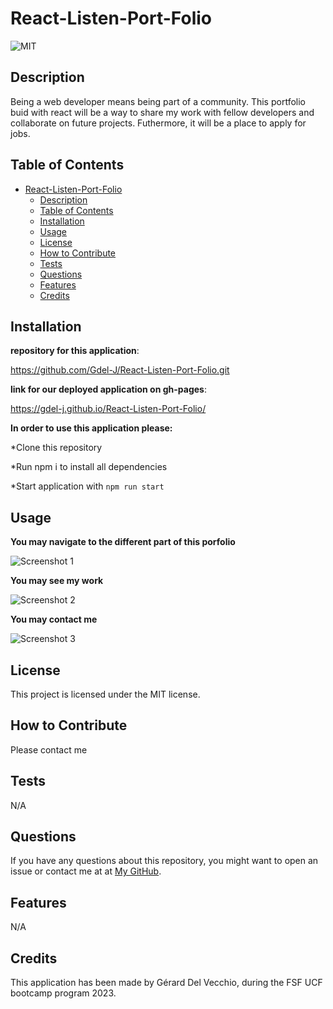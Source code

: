 # React-Listen-Port-Folio


![MIT](https://img.shields.io/badge/license-MIT-green)


## Description

Being a web developer means being part of a community. This portfolio buid with react will be a  way to share my work with fellow developers and collaborate on future projects. Futhermore, it will be a place  to  apply for jobs.


## Table of Contents 
 
- [React-Listen-Port-Folio](#react-listen-port-folio)
  - [Description](#description)
  - [Table of Contents](#table-of-contents)
  - [Installation](#installation)
  - [Usage](#usage)
  - [License](#license)
  - [How to Contribute](#how-to-contribute)
  - [Tests](#tests)
  - [Questions](#questions)
  - [Features](#features)
  - [Credits](#credits)



## Installation


**repository for this application**:

https://github.com/Gdel-J/React-Listen-Port-Folio.git


**link for our deployed application on gh-pages**:

https://gdel-j.github.io/React-Listen-Port-Folio/


**In order to use this application please:**

 
*Clone this repository 

*Run npm i to install all dependencies

*Start application with `npm run start`


## Usage



**You may navigate to the different part of this porfolio**  

![Screenshot 1](https://github.com/Gdel-J/React-Listen-Port-Folio/assets/120201085/0432f03b-b6c7-414e-95cc-4e48462c886e)

**You may see my work**

![Screenshot 2](https://github.com/Gdel-J/React-Listen-Port-Folio/assets/120201085/72970ebd-a065-4a6f-b5d6-24162a00b01a)

**You may contact me**

![Screenshot 3](https://github.com/Gdel-J/React-Listen-Port-Folio/assets/120201085/c9c9fe96-6335-424b-9a12-8c979b7dbc5a)

## License

This project is licensed under the MIT license.

## How to Contribute

Please contact me

## Tests

N/A

## Questions

If you have any questions about this repository, you might want to open an issue or contact me  at 
 at [My GitHub](https://github.com/Gdel-J).

## Features

N/A


## Credits

This application has been made by Gérard Del Vecchio, during the FSF UCF bootcamp program 2023.